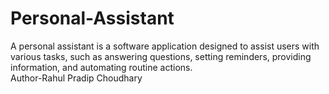 # Personal-Assistant
A personal assistant is a software application designed to assist users with various tasks, such as answering questions, setting reminders, providing information, and automating routine actions.
<br>
Author-Rahul Pradip Choudhary
